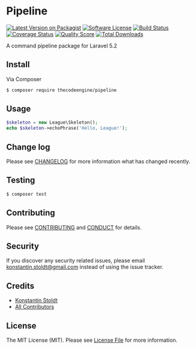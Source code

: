 # Pipeline

[![Latest Version on Packagist][ico-version]][link-packagist]
[![Software License][ico-license]](LICENSE.md)
[![Build Status][ico-travis]][link-travis]
[![Coverage Status][ico-scrutinizer]][link-scrutinizer]
[![Quality Score][ico-code-quality]][link-code-quality]
[![Total Downloads][ico-downloads]][link-downloads]

A command pipeline package for Laravel 5.2

## Install

Via Composer

``` bash
$ composer require thecodeengine/pipeline
```

## Usage

``` php
$skeleton = new League\Skeleton();
echo $skeleton->echoPhrase('Hello, League!');
```

## Change log

Please see [CHANGELOG](CHANGELOG.md) for more information what has changed recently.

## Testing

``` bash
$ composer test
```

## Contributing

Please see [CONTRIBUTING](CONTRIBUTING.md) and [CONDUCT](CONDUCT.md) for details.

## Security

If you discover any security related issues, please email konstantin.stoldt@gmail.com instead of using the issue tracker.

## Credits

- [Konstantin Stoldt][link-author]
- [All Contributors][link-contributors]

## License

The MIT License (MIT). Please see [License File](LICENSE.md) for more information.

[ico-version]: https://img.shields.io/packagist/v/thecodeengine/pipeline.svg?style=flat-square
[ico-license]: https://img.shields.io/badge/license-MIT-brightgreen.svg?style=flat-square
[ico-travis]: https://img.shields.io/travis/thecodeengine/pipeline/master.svg?style=flat-square
[ico-scrutinizer]: https://img.shields.io/scrutinizer/coverage/g/thecodeengine/pipeline.svg?style=flat-square
[ico-code-quality]: https://img.shields.io/scrutinizer/g/thecodeengine/pipeline.svg?style=flat-square
[ico-downloads]: https://img.shields.io/packagist/dt/thecodeengine/pipeline.svg?style=flat-square

[link-packagist]: https://packagist.org/packages/thecodeengine/pipeline
[link-travis]: https://travis-ci.org/thecodeengine/pipeline
[link-scrutinizer]: https://scrutinizer-ci.com/g/thecodeengine/pipeline/code-structure
[link-code-quality]: https://scrutinizer-ci.com/g/thecodeengine/pipeline
[link-downloads]: https://packagist.org/packages/thecodeengine/pipeline
[link-author]: https://github.com/TheCodeEngine
[link-contributors]: ../../contributors
